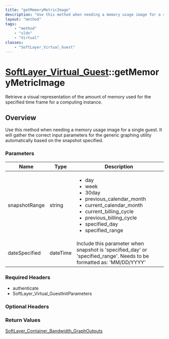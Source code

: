 ```yaml
---
title: "getMemoryMetricImage"
description: "Use this method when needing a memory usage image for a single guest.  It will gather the correct input parameters for t... "
layout: "method"
tags:
    - "method"
    - "sldn"
    - "Virtual"
classes:
    - "SoftLayer_Virtual_Guest"
---
```

# [SoftLayer_Virtual_Guest](/reference/services/SoftLayer_Virtual_Guest)::getMemoryMetricImage

Retrieve a visual representation of the amount of memory used for the specified time frame for a computing instance. 


## Overview 
Use this method when needing a memory usage image for a single guest.  It will gather the correct input parameters for the generic graphing utility automatically based on the snapshot specified. 

### Parameters 
|Name | Type | Description |
| --- | --- | --- |
|snapshotRange| string| <ul type="xsd:string"> <li title="day">day</li> <li title="week">week</li> <li title="30day">30day</li> <li title="previous_calendar_month">previous_calendar_month</li> <li title="current_calendar_month">current_calendar_month</li> <li title="current_billing_cycle">current_billing_cycle</li> <li title="previous_billing_cycle">previous_billing_cycle</li> <li title="specified_day">specified_day</li> <li title="specified_range">specified_range</li> </ul>|
|dateSpecified| dateTime| Include this parameter when snapshot is 'specified_day' or 'specified_range'.  Needs to be formatted as: 'MM/DD/YYYY'|


### Required Headers
* authenticate
* SoftLayer_Virtual_GuestInitParameters

### Optional Headers

### Return Values
<a href='/reference/datatypes/SoftLayer_Container_Bandwidth_GraphOutputs'>SoftLayer_Container_Bandwidth_GraphOutputs </a>

